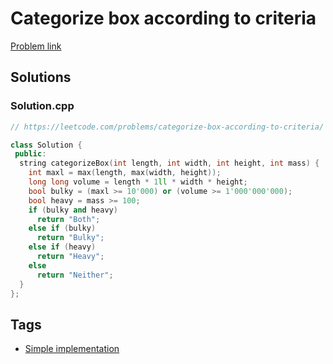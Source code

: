 # Categorize box according to criteria

[Problem link](https://leetcode.com/problems/categorize-box-according-to-criteria/)

## Solutions


### Solution.cpp
```cpp
// https://leetcode.com/problems/categorize-box-according-to-criteria/

class Solution {
 public:
  string categorizeBox(int length, int width, int height, int mass) {
    int maxl = max(length, max(width, height));
    long long volume = length * 1ll * width * height;
    bool bulky = (maxl >= 10'000) or (volume >= 1'000'000'000);
    bool heavy = mass >= 100;
    if (bulky and heavy)
      return "Both";
    else if (bulky)
      return "Bulky";
    else if (heavy)
      return "Heavy";
    else
      return "Neither";
  }
};
```
## Tags

* [Simple implementation](/Collections/simple-implementation.md#simple-implementation)
